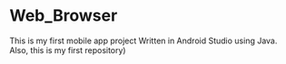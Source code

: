 # Web_Browser
This is my first mobile app project Written in Android Studio using Java. Also, this is my first repository)
